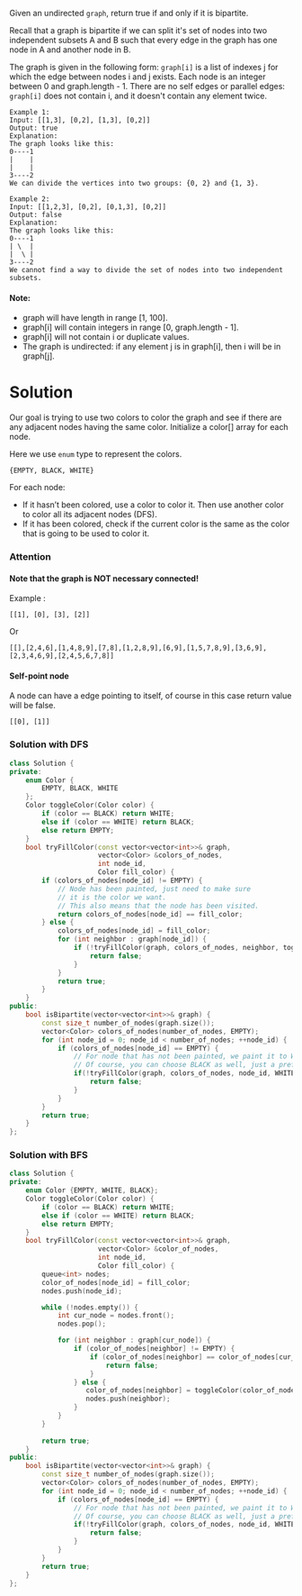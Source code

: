 Given an undirected ```graph```, return true if and only if it is bipartite.

Recall that a graph is bipartite if we can split it's set of nodes into two independent subsets A and B such that every edge in the graph has one node in A and another node in B.

The graph is given in the following form: ```graph[i]``` is a list of indexes j for which the edge between nodes i and j exists.  Each node is an integer between 0 and graph.length - 1.  There are no self edges or parallel edges: ```graph[i]``` does not contain i, and it doesn't contain any element twice.

```
Example 1:
Input: [[1,3], [0,2], [1,3], [0,2]]
Output: true
Explanation: 
The graph looks like this:
0----1
|    |
|    |
3----2
We can divide the vertices into two groups: {0, 2} and {1, 3}.
```

```
Example 2:
Input: [[1,2,3], [0,2], [0,1,3], [0,2]]
Output: false
Explanation: 
The graph looks like this:
0----1
| \  |
|  \ |
3----2
We cannot find a way to divide the set of nodes into two independent subsets.
``` 

#### Note:

* graph will have length in range [1, 100].
* graph[i] will contain integers in range [0, graph.length - 1].
* graph[i] will not contain i or duplicate values.
* The graph is undirected: if any element j is in graph[i], then i will be in graph[j].

# Solution

Our goal is trying to use two colors to color the graph and see if there are any adjacent nodes having the same color.
Initialize a color[] array for each node. 

Here we use ```enum``` type to represent the colors.

```{EMPTY, BLACK, WHITE}```

For each node:

* If it hasn’t been colored, use a color to color it. Then use another color to color all its adjacent nodes (DFS).
* If it has been colored, check if the current color is the same as the color that is going to be used to color it. 

### Attention

#### Note that the graph is NOT necessary connected!

Example :

```
[[1], [0], [3], [2]]
```

Or 

```
[[],[2,4,6],[1,4,8,9],[7,8],[1,2,8,9],[6,9],[1,5,7,8,9],[3,6,9],[2,3,4,6,9],[2,4,5,6,7,8]]
```

#### Self-point node

A node can have a edge pointing to itself, of course in this case return value will be false.

```
[[0], [1]]
```

### Solution with DFS

```cpp
class Solution {
private:
    enum Color {
        EMPTY, BLACK, WHITE
    };
    Color toggleColor(Color color) {
        if (color == BLACK) return WHITE;
        else if (color == WHITE) return BLACK;
        else return EMPTY;
    }
    bool tryFillColor(const vector<vector<int>>& graph,
                      vector<Color> &colors_of_nodes,
                      int node_id,
                      Color fill_color) {
        if (colors_of_nodes[node_id] != EMPTY) {
            // Node has been painted, just need to make sure
            // it is the color we want.
            // This also means that the node has been visited.
            return colors_of_nodes[node_id] == fill_color;
        } else {
            colors_of_nodes[node_id] = fill_color;
            for (int neighbor : graph[node_id]) {
                if (!tryFillColor(graph, colors_of_nodes, neighbor, toggleColor(fill_color))) {
                    return false;
                }    
            }
            return true;
        }
    }
public:
    bool isBipartite(vector<vector<int>>& graph) {
        const size_t number_of_nodes(graph.size());
        vector<Color> colors_of_nodes(number_of_nodes, EMPTY);
        for (int node_id = 0; node_id < number_of_nodes; ++node_id) {
            if (colors_of_nodes[node_id] == EMPTY) {
                // For node that has not been painted, we paint it to WHITE.
                // Of course, you can choose BLACK as well, just a preference.
                if(!tryFillColor(graph, colors_of_nodes, node_id, WHITE)) {
                    return false;
                }
            }
        }
        return true;
    }
};
```

### Solution with BFS

```cpp
class Solution {
private:
    enum Color {EMPTY, WHITE, BLACK};
    Color toggleColor(Color color) {
        if (color == BLACK) return WHITE;
        else if (color == WHITE) return BLACK;
        else return EMPTY;
    }
    bool tryFillColor(const vector<vector<int>>& graph,
                      vector<Color> &color_of_nodes,
                      int node_id,
                      Color fill_color) {
        queue<int> nodes;
        color_of_nodes[node_id] = fill_color;
        nodes.push(node_id);

        while (!nodes.empty()) {
            int cur_node = nodes.front();
            nodes.pop();

            for (int neighbor : graph[cur_node]) {
                if (color_of_nodes[neighbor] != EMPTY) {
                    if (color_of_nodes[neighbor] == color_of_nodes[cur_node]) {
                        return false;
                    }
                } else {
                   color_of_nodes[neighbor] = toggleColor(color_of_nodes[cur_node]);
                   nodes.push(neighbor);
                }
            }
        }
        
        return true;
    }
public:
    bool isBipartite(vector<vector<int>>& graph) {
        const size_t number_of_nodes(graph.size());
        vector<Color> colors_of_nodes(number_of_nodes, EMPTY);
        for (int node_id = 0; node_id < number_of_nodes; ++node_id) {
            if (colors_of_nodes[node_id] == EMPTY) {
                // For node that has not been painted, we paint it to WHITE.
                // Of course, you can choose BLACK as well, just a preference.
                if(!tryFillColor(graph, colors_of_nodes, node_id, WHITE)) {
                    return false;
                }
            }
        }
        return true;
    }
};
```
